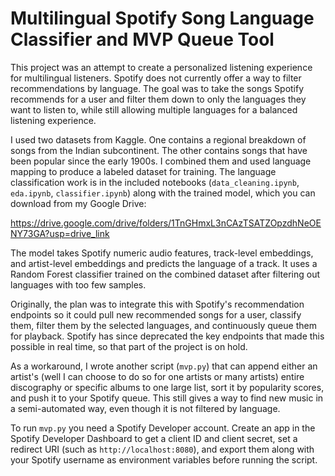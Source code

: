 # Multilingual Spotify Song Language Classifier and MVP Queue Tool

This project was an attempt to create a personalized listening experience for multilingual listeners. Spotify does not currently offer a way to filter recommendations by language. The goal was to take the songs Spotify recommends for a user and filter them down to only the languages they want to listen to, while still allowing multiple languages for a balanced listening experience.

I used two datasets from Kaggle. One contains a regional breakdown of songs from the Indian subcontinent. The other contains songs that have been popular since the early 1900s. I combined them and used language mapping to produce a labeled dataset for training. The language classification work is in the included notebooks (`data_cleaning.ipynb`, `eda.ipynb`, `classifier.ipynb`) along with the trained model, which you can download from my Google Drive:

https://drive.google.com/drive/folders/1TnGHmxL3nCAzTSATZOpzdhNeOENY73GA?usp=drive_link

The model takes Spotify numeric audio features, track-level embeddings, and artist-level embeddings and predicts the language of a track. It uses a Random Forest classifier trained on the combined dataset after filtering out languages with too few samples.

Originally, the plan was to integrate this with Spotify's recommendation endpoints so it could pull new recommended songs for a user, classify them, filter them by the selected languages, and continuously queue them for playback. Spotify has since deprecated the key endpoints that made this possible in real time, so that part of the project is on hold.

As a workaround, I wrote another script (`mvp.py`) that can append either an artist's (well I can choose to do so for one artists or many artists) entire discography or specific albums to one large list, sort it by popularity scores, and push it to your Spotify queue. This still gives a way to find new music in a semi-automated way, even though it is not filtered by language.

To run `mvp.py` you need a Spotify Developer account. Create an app in the Spotify Developer Dashboard to get a client ID and client secret, set a redirect URI (such as `http://localhost:8080`), and export them along with your Spotify username as environment variables before running the script.
